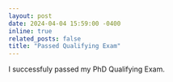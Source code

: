 ```yaml
---
layout: post
date: 2024-04-04 15:59:00 -0400
inline: true
related_posts: false
title: "Passed Qualifying Exam"
---
```


I successfuly passed my PhD Qualifying Exam.
